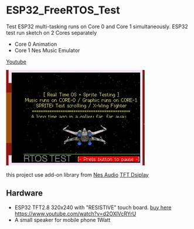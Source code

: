 # ESP32_FreeRTOS_Test
Test ESP32 multi-tasking runs on Core 0 and Core 1 simultaneously.
ESP32 test run sketch on 2 Cores separately
- Core 0 Animation
- Core 1 Nes Music Emulator
  
[Youtube](https://youtu.be/w-QqZ7T1ar8)

![Image](rtos.jpg)

this project use add-on library from
[Nes Audio](https://github.com/connornishijima/Cartridge)
[TFT Dsiplay](https://github.com/Bodmer/TFT_eSPI)

## Hardware
- ESP32 TFT2.8 320x240 with "RESISTIVE" touch board. [buy here](https://s.click.aliexpress.com/e/_Ew95gMl)
 https://www.youtube.com/watch?v=d2OXlVcRYrU
- A small speaker for mobile phone 1Watt
